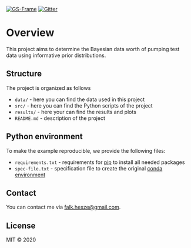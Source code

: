 [![GS-Frame](https://img.shields.io/badge/github-GeoStat_Framework-468a88?logo=github&style=flat)](https://github.com/GeoStat-Framework)
[![Gitter](https://badges.gitter.im/GeoStat-Examples/community.svg)](https://gitter.im/GeoStat-Examples/community?utm_source=badge&utm_medium=badge&utm_campaign=pr-badge)

# Overview

This project aims to determine the Bayesian data worth of pumping test data using informative prior distributions.


## Structure

The project is organized as follows
- `data/` - here you can find the data used in this project
- `src/` - here you can find the Python scripts of the project
- `results/` - here your can find the results and plots 
- `README.md` - description of the project


## Python environment

To make the example reproducible, we provide the following files:
- `requirements.txt` - requirements for [pip](https://pip.pypa.io/en/stable/user_guide/#requirements-files) to install all needed packages
- `spec-file.txt` - specification file to create the original [conda environment](https://docs.conda.io/projects/conda/en/latest/user-guide/tasks/manage-environments.html#building-identical-conda-environments)


## Contact

You can contact me via <falk.hesze@gmail.com>.


## License

MIT © 2020

